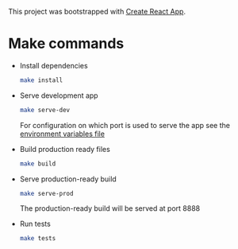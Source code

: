 This project was bootstrapped with [Create React App](https://github.com/facebook/create-react-app).

# Make commands

* Install dependencies
    ```sh
    make install
    ```

* Serve development app
    ```sh
    make serve-dev
    ```

    For configuration on which port is used to serve the app see the [environment variables file](./.env)

* Build production ready files
    ```sh
    make build
    ```

* Serve production-ready build
    ```sh
    make serve-prod
    ```
    The production-ready build will be served at port 8888

* Run tests
    ```sh
    make tests
    ```

